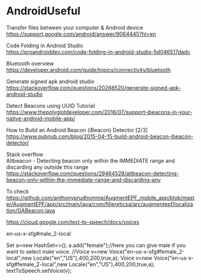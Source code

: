 # AndroidUseful

Transfer files between your computer & Android device <br />
https://support.google.com/android/answer/9064445?hl=en <br />

Code Folding in Android Studio <br />
https://proandroiddev.com/code-folding-in-android-studio-5d046517dadc <br />

Bluetooth overview<br />
https://developer.android.com/guide/topics/connectivity/bluetooth <br />

Generate signed apk android studio<br />
https://stackoverflow.com/questions/20268520/generate-signed-apk-android-studio <br />

Detect Beacons using UUID Tutorial<br />
https://www.thepolyglotdeveloper.com/2016/07/support-ibeacons-in-your-native-android-mobile-app/<br />

How to Build an Android Beacon (iBeacon) Detector [2/3] <br />
https://www.pubnub.com/blog/2015-04-15-build-android-beacon-ibeacon-detector/ <br />

Stack overflow <br />
Altbeacon - Detecting beacon only within the IMMEDIATE range and discarding any outside this range <br />
https://stackoverflow.com/questions/29464528/altbeacon-detecting-beacon-only-within-the-immediate-range-and-discarding-any<br />

To check <br />
https://github.com/anthonyprudhomme/AugmentEPF_mobile_app/blob/master/AugmentEPF/app/src/main/java/com/filiereticsa/arc/augmentepf/localization/GABeacon.java


https://cloud.google.com/text-to-speech/docs/voices<br />

en-us-x-sfg#male_2-local <br />

Set<String> a=new HashSet<>();
                    a.add("female");//here you can give male if you want to select male voice.
                    //Voice v=new Voice("en-us-x-sfg#female_2-local",new Locale("en","US"),400,200,true,a);
                    Voice v=new Voice("en-us-x-sfg#female_2-local",new Locale("en","US"),400,200,true,a);
                    textToSpeech.setVoice(v);
